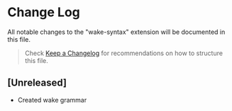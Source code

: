 # Change Log

All notable changes to the "wake-syntax" extension will be documented in this file.

> Check [Keep a Changelog](http://keepachangelog.com/) for recommendations on how to structure this file.

## [Unreleased]

- Created wake grammar